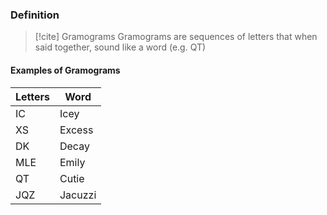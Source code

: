### Definition
>[!cite] Gramograms
>Gramograms are sequences of letters that when said together, sound like a word (e.g. QT)

#### Examples of Gramograms
| Letters | Word    |
| ------- | ------- |
| IC      | Icey    |
| XS      | Excess  |
| DK      | Decay   |
| MLE     | Emily   |
| QT      | Cutie   |
| JQZ     | Jacuzzi |


